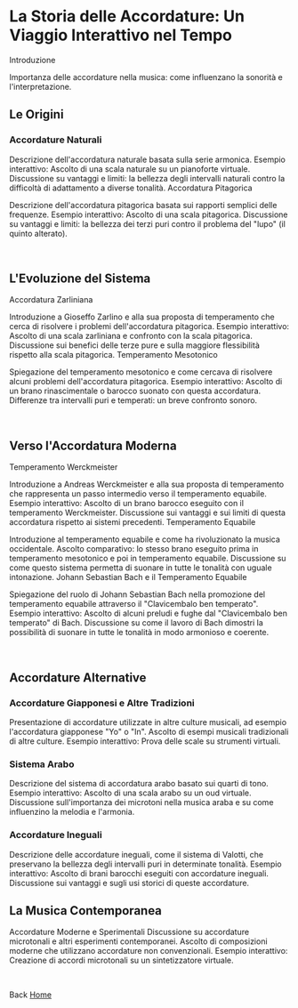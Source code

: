 # La Storia delle Accordature: Un Viaggio Interattivo nel Tempo

Introduzione

Importanza delle accordature nella musica: come influenzano la sonorità e l'interpretazione. <br>

## Le Origini

### Accordature Naturali

Descrizione dell'accordatura naturale basata sulla serie armonica.
Esempio interattivo: Ascolto di una scala naturale su un pianoforte virtuale.
Discussione su vantaggi e limiti: la bellezza degli intervalli naturali contro la difficoltà di adattamento a diverse tonalità.
Accordatura Pitagorica

Descrizione dell'accordatura pitagorica basata sui rapporti semplici delle frequenze.
Esempio interattivo: Ascolto di una scala pitagorica.
Discussione su vantaggi e limiti: la bellezza dei terzi puri contro il problema del "lupo" (il quinto alterato).

<br>

## L'Evoluzione del Sistema
Accordatura Zarliniana

Introduzione a Gioseffo Zarlino e alla sua proposta di temperamento che cerca di risolvere i problemi dell'accordatura pitagorica.
Esempio interattivo: Ascolto di una scala zarliniana e confronto con la scala pitagorica.
Discussione sui benefici delle terze pure e sulla maggiore flessibilità rispetto alla scala pitagorica.
Temperamento Mesotonico

Spiegazione del temperamento mesotonico e come cercava di risolvere alcuni problemi dell'accordatura pitagorica.
Esempio interattivo: Ascolto di un brano rinascimentale o barocco suonato con questa accordatura.
Differenze tra intervalli puri e temperati: un breve confronto sonoro.

<br>

## Verso l'Accordatura Moderna
Temperamento Werckmeister

Introduzione a Andreas Werckmeister e alla sua proposta di temperamento che rappresenta un passo intermedio verso il temperamento equabile.
Esempio interattivo: Ascolto di un brano barocco eseguito con il temperamento Werckmeister.
Discussione sui vantaggi e sui limiti di questa accordatura rispetto ai sistemi precedenti.
Temperamento Equabile

Introduzione al temperamento equabile e come ha rivoluzionato la musica occidentale.
Ascolto comparativo: lo stesso brano eseguito prima in temperamento mesotonico e poi in temperamento equabile.
Discussione su come questo sistema permetta di suonare in tutte le tonalità con uguale intonazione.
Johann Sebastian Bach e il Temperamento Equabile

Spiegazione del ruolo di Johann Sebastian Bach nella promozione del temperamento equabile attraverso il "Clavicembalo ben temperato".
Esempio interattivo: Ascolto di alcuni preludi e fughe dal "Clavicembalo ben temperato" di Bach.
Discussione su come il lavoro di Bach dimostri la possibilità di suonare in tutte le tonalità in modo armonioso e coerente.

<br>

## Accordature Alternative

### Accordature Giapponesi e Altre Tradizioni

Presentazione di accordature utilizzate in altre culture musicali, ad esempio l'accordatura giapponese "Yo" o "In".
Ascolto di esempi musicali tradizionali di altre culture.
Esempio interattivo: Prova delle scale su strumenti virtuali.

### Sistema Arabo

Descrizione del sistema di accordatura arabo basato sui quarti di tono.
Esempio interattivo: Ascolto di una scala arabo su un oud virtuale.
Discussione sull'importanza dei microtoni nella musica araba e su come influenzino la melodia e l'armonia.

### Accordature Ineguali

Descrizione delle accordature ineguali, come il sistema di Valotti, che preservano la bellezza degli intervalli puri in determinate tonalità.
Esempio interattivo: Ascolto di brani barocchi eseguiti con accordature ineguali.
Discussione sui vantaggi e sugli usi storici di queste accordature.
<br>

## La Musica Contemporanea
Accordature Moderne e Sperimentali
Discussione su accordature microtonali e altri esperimenti contemporanei.
Ascolto di composizioni moderne che utilizzano accordature non convenzionali.
Esempio interattivo: Creazione di accordi microtonali su un sintetizzatore virtuale.



<p><br></p>


Back [Home](https://giuseppebergamino.github.io/Home/)

